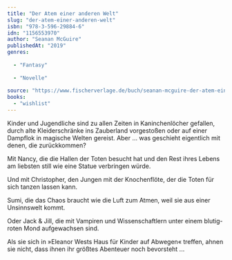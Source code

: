 ```yaml
---
title: "Der Atem einer anderen Welt"
slug: "der-atem-einer-anderen-welt"
isbn: "978-3-596-29884-6"
idn: "1156553970"
author: "Seanan McGuire"
publishedAt: "2019"
genres:
  
  - "Fantasy"
    
  - "Novelle"
    
source: "https://www.fischerverlage.de/buch/seanan-mcguire-der-atem-einer-anderen-welt-9783596298846"
books: 
  - "wishlist"
---
```

Kinder und Jugendliche sind zu allen Zeiten in Kaninchenlöcher gefallen, durch 
alte Kleiderschränke ins Zauberland vorgestoßen oder auf einer Dampflok in 
magische Welten gereist. Aber … was geschieht eigentlich mit denen, die 
zurückkommen?

Mit Nancy, die die Hallen der Toten besucht hat und den Rest ihres Lebens am 
liebsten still wie eine Statue verbringen würde.

Und mit Christopher, den Jungen mit der Knochenflöte, der die Toten für sich 
tanzen lassen kann.

Sumi, die das Chaos braucht wie die Luft zum Atmen, weil sie aus einer 
Unsinnswelt kommt.

Oder Jack & Jill, die mit Vampiren und Wissenschaftlern unter einem 
blutig-roten Mond aufgewachsen sind.

Als sie sich in »Eleanor Wests Haus für Kinder auf Abwegen« treffen, ahnen sie 
nicht, dass ihnen ihr größtes Abenteuer noch bevorsteht ...